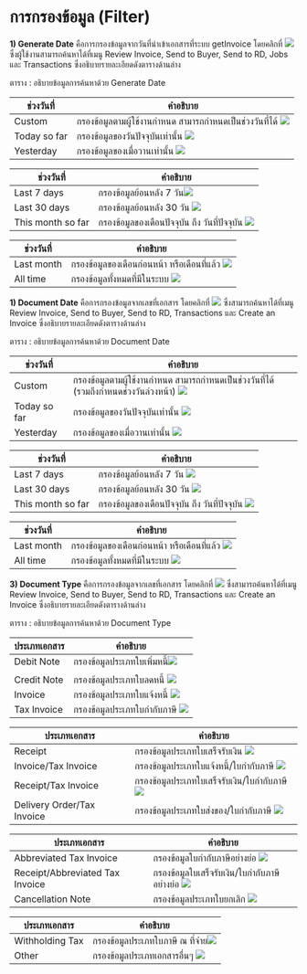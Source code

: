 # การกรองข้อมูล (Filter)

**1)       Generate Date** คือการกรองข้อมูลจากวันที่นำเข้าเอกสารที่ระบบ getInvoice โดยคลิกที่ ![](<../../.gitbook/assets/image (398).png>) ซึ่งผู้ใช้งานสามารถค้นหาได้ที่เมนู Review Invoice, Send to Buyer, Send to RD, Jobs และ Transactions ซึ่งอธิบายรายละเอียดดังตารางด้านล่าง

ตาราง ‎: อธิบายข้อมูลการค้นหาด้วย Generate Date

| ช่วงวันที่   | คำอธิบาย                                                                                              |
| ------------ | ----------------------------------------------------------------------------------------------------- |
| Custom       | กรองข้อมูลตามผู้ใช้งานกำหนด สามารถกำหนดเป็นช่วงวันที่ได้ ![](<../../.gitbook/assets/image (337).png>) |
| Today so far | กรองข้อมูลของวันปัจจุบันเท่านั้น ![](<../../.gitbook/assets/image (310).png>)                         |
| Yesterday    | กรองข้อมูลของเมื่อวานเท่านั้น ![](<../../.gitbook/assets/image (266).png>)                            |

| ช่วงวันที่        | คำอธิบาย                                                                                   |
| ----------------- | ------------------------------------------------------------------------------------------ |
| Last 7 days       | กรองข้อมูลย้อนหลัง 7 วัน![](<../../.gitbook/assets/image (274).png>)                       |
| Last 30 days      | กรองข้อมูลย้อนหลัง 30 วัน ![](<../../.gitbook/assets/image (288).png>)                     |
| This month so far | กรองข้อมูลของเดือนปัจจุบัน ถึง วันที่ปัจจุบัน ![](<../../.gitbook/assets/image (284).png>) |

| ช่วงวันที่ | คำอธิบาย                                                                                 |
| ---------- | ---------------------------------------------------------------------------------------- |
| Last month | กรองข้อมูลของเดือนก่อนหน้า หรือเดือนที่แล้ว ![](<../../.gitbook/assets/image (272).png>) |
| All time   | กรองข้อมูลทั้งหมดที่มีในระบบ ![](<../../.gitbook/assets/image (297).png>)                |

**1)       Document Date** คือการกรองข้อมูลจากเลขที่เอกสาร โดยคลิกที่ ![](<../../.gitbook/assets/image (291).png>) ซึ่งสามารถค้นหาได้ที่เมนู Review Invoice, Send to Buyer, Send to RD, Transactions และ Create an Invoice ซึ่งอธิบายรายละเอียดดังตารางด้านล่าง

ตาราง ‎: อธิบายข้อมูลการค้นหาด้วย Document Date

| ช่วงวันที่   | คำอธิบาย                                                                                                                           |
| ------------ | ---------------------------------------------------------------------------------------------------------------------------------- |
| Custom       | กรองข้อมูลตามผู้ใช้งานกำหนด สามารถกำหนดเป็นช่วงวันที่ได้ (รวมถึงกำหนดช่วงวันล่วงหน้า) ![](<../../.gitbook/assets/image (210).png>) |
| Today so far | กรองข้อมูลของวันปัจจุบันเท่านั้น ![](<../../.gitbook/assets/image (236).png>)                                                      |
| Yesterday    | กรองข้อมูลของเมื่อวานเท่านั้น ![](<../../.gitbook/assets/image (282).png>)                                                         |

| ช่วงวันที่        | คำอธิบาย                                                                                   |
| ----------------- | ------------------------------------------------------------------------------------------ |
| Last 7 days       | กรองข้อมูลย้อนหลัง 7 วัน ![](<../../.gitbook/assets/image (290).png>)                      |
| Last 30 days      | กรองข้อมูลย้อนหลัง 30 วัน ![](<../../.gitbook/assets/image (211).png>)                     |
| This month so far | กรองข้อมูลของเดือนปัจจุบัน ถึง วันที่ปัจจุบัน ![](<../../.gitbook/assets/image (254).png>) |

| ช่วงวันที่ | คำอธิบาย                                                                                 |
| ---------- | ---------------------------------------------------------------------------------------- |
| Last month | กรองข้อมูลของเดือนก่อนหน้า หรือเดือนที่แล้ว ![](<../../.gitbook/assets/image (264).png>) |
| All time   | กรองข้อมูลทั้งหมดที่มีในระบบ ![](<../../.gitbook/assets/image (204).png>)                |

**3)       Document Type** คือการกรองข้อมูลจากเลขที่เอกสาร โดยคลิกที่ ![](<../../.gitbook/assets/image (289).png>) ซึ่งสามารถค้นหาได้ที่เมนู Review Invoice, Send to Buyer, Send to RD, Transactions และ Create an Invoice ซึ่งอธิบายรายละเอียดดังตารางด้านล่าง

ตาราง ‎: อธิบายข้อมูลการค้นหาด้วย Document Type

| ประเภทเอกสาร | คำอธิบาย                                                                 |
| ------------ | ------------------------------------------------------------------------ |
| Debit Note   | กรองข้อมูลประเภทใบเพิ่มหนี้![](<../../.gitbook/assets/image (233).png>)  |
|              |                                                                          |
| Credit Note  | กรองข้อมูลประเภทใบลดหนี้ ![](<../../.gitbook/assets/image (225).png>)    |
| Invoice      | กรองข้อมูลประเภทใบแจ้งหนี้ ![](<../../.gitbook/assets/image (218).png>)  |
| Tax Invoice  | กรองข้อมูลประเภทใบกำกับภาษี ![](<../../.gitbook/assets/image (265).png>) |

| ประเภทเอกสาร               | คำอธิบาย                                                                                |
| -------------------------- | --------------------------------------------------------------------------------------- |
| Receipt                    | กรองข้อมูลประเภทใบเสร็จรับเงิน ![](<../../.gitbook/assets/image (298).png>)             |
| Invoice/Tax Invoice        | กรองข้อมูลประเภทใบแจ้งหนี้/ใบกำกับภาษี ![](<../../.gitbook/assets/image (244).png>)     |
| Receipt/Tax Invoice        | กรองข้อมูลประเภทใบเสร็จรับเงิน/ใบกำกับภาษี ![](<../../.gitbook/assets/image (219).png>) |
| Delivery Order/Tax Invoice | กรองข้อมูลประเภทใบส่งของ/ใบกำกับภาษี ![](<../../.gitbook/assets/image (234).png>)       |

| ประเภทเอกสาร                    | คำอธิบาย                                                                                  |
| ------------------------------- | ----------------------------------------------------------------------------------------- |
| Abbreviated Tax Invoice         | กรองข้อมูลใบกำกับภาษีอย่างย่อ ![](<../../.gitbook/assets/image (206).png>)                |
| Receipt/Abbreviated Tax Invoice | กรองข้อมูลใบเสร็จรับเงิน/ใบกำกับภาษีอย่างย่อ ![](<../../.gitbook/assets/image (262).png>) |
| Cancellation Note               | กรองข้อมูลประเภทใบยกเลิก ![](<../../.gitbook/assets/image (226).png>)                     |

| ประเภทเอกสาร    | คำอธิบาย                                                                     |
| --------------- | ---------------------------------------------------------------------------- |
| Withholding Tax | กรองข้อมูลประเภทใบภาษี ณ ที่จ่าย![](<../../.gitbook/assets/image (268).png>) |
| Other           | กรองข้อมูลประเภทเอกสารอื่นๆ ![](<../../.gitbook/assets/image (255).png>)     |
